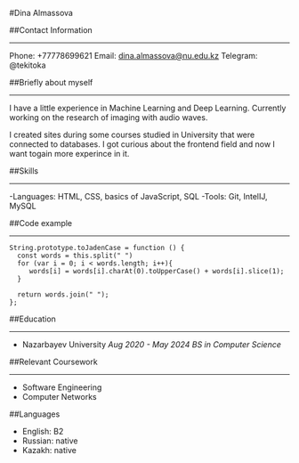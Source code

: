
#Dina Almassova


##Contact Information
****
Phone: +77778699621
Email: dina.almassova@nu.edu.kz
Telegram: @tekitoka


##Briefly about myself
***
I have a little experience in Machine Learning and Deep Learning. Currently working on the research of imaging with audio waves.

I created sites during some courses studied in University that were connected to databases. I got curious about the frontend field and now I want togain more experince in it.


##Skills
***
-Languages: HTML, CSS, basics of JavaScript, SQL
-Tools: Git, IntelIJ, MySQL


##Code example
***
```
String.prototype.toJadenCase = function () {
  const words = this.split(" ")
  for (var i = 0; i < words.length; i++){
     words[i] = words[i].charAt(0).toUpperCase() + words[i].slice(1);
  }
  
  return words.join(" ");
};
```

##Education 
***
- Nazarbayev University *Aug 2020 - May 2024*
*BS in Computer Science*


##Relevant Coursework
****
- Software Engineering 
- Computer Networks


##Languages
- English: B2
- Russian: native
- Kazakh: native 

